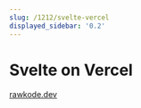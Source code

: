 ```yaml
---
slug: /1212/svelte-vercel
displayed_sidebar: '0.2'
---
```


# Svelte on Vercel

[rawkode.dev](https://rawkode.dev)
